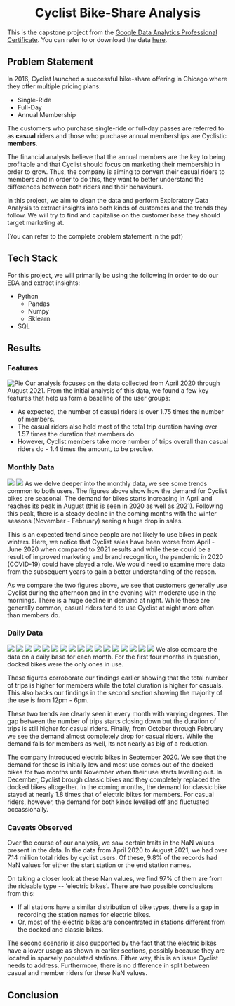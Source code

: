 <h1 align="center"> Cyclist Bike-Share Analysis </h1>

This is the capstone project from the [Google Data Analytics Professional Certificate](https://www.coursera.org/professional-certificates/google-data-analytics). 
You can refer to or download the data [here](https://divvy-tripdata.s3.amazonaws.com/index.html).



## Problem Statement
In 2016, Cyclist launched a successful bike-share offering in Chicago where they offer multiple pricing plans:
- Single-Ride
- Full-Day
- Annual Membership

The customers who purchase single-ride or full-day passes are referred to as **casual** riders and those who purchase annual memberships are Cyclistic **members**.

The financial analysts believe that the annual members are the key to being profitable and that Cyclist should focus on marketing their membership in order to grow. Thus, the company is aiming to convert their casual riders to members and in order to do this, they want to better understand the differences between both riders and their behaviours.

In this project, we aim to clean the data and perform Exploratory Data Analysis to extract insights into both kinds of customers and the trends they follow. We will try to find and capitalise on the customer base they should target marketing at.

(You can refer to the complete problem statement in the pdf)

## Tech Stack
For this project, we will primarily be using the following in order to do our EDA and extract insights:
- Python
  - Pandas
  - Numpy 
  - Sklearn
- SQL

## Results

### Features
![Pie](images/pie.png)
Our analysis focuses on the data collected from April 2020 through August 2021.
From the initial analysis of this data, we found a few key features that help us form a baseline of the user groups:
- As expected, the number of casual riders is over 1.75 times the number of members.
- The casual riders also hold most of the total trip duration having over 1.57 times the duration that members do.
- However, Cyclist members take more number of trips overall than casual riders do - 1.4 times the amount, to be precise.

### Monthly Data
![](images/mem.png)
![](images/cas.png)
As we delve deeper into the monthly data, we see some trends common to both users. The figures above show how the demand for Cyclist bikes are seasonal. The demand for bikes starts increasing in April and reaches its peak in August (this is seen in 2020 as well as 2021). Following this peak, there is a steady decline in the coming months with the winter seasons (November - February) seeing a huge drop in sales.

This is an expected trend since people are not likely to use bikes in peak winters. Here, we notice that Cyclist sales have been worse from April - June 2020 when compared to 2021 results and while these could be a result of improved marketing and brand recognition, the pandemic in 2020 (COVID-19) could have played a role. We would need to examine more data from the subsequent years to gain a better understanding of the reason.

As we compare the two figures above, we see that customers generally use Cyclist during the afternoon and in the evening with moderate use in the mornings. There is a huge decline in demand at night. While these are generally common, casual riders tend to use Cyclist at night more often than members do.

### Daily Data
![](images/April.png)
![](images/May.png)
![](images/June.png)
![](images/July.png)
![](images/Aug.png)
![](images/Sep.png)
![](images/Oct.png)
![](images/Nov.png)
![](images/Dec.png)
![](images/Jan.png)
![](images/Feb.png)
![](images/March.png)
![](images/April21.png)
![](images/May21.png)
![](images/June21.png)
![](images/July21.png)
![](images/Aug21.png)
We also compare the data on a daily base for each month. For the first four months in question, docked bikes were the only ones in use.

These figures corroborate our findings earlier showing that the total number of trips is higher for members while the total duration is higher for casuals. This also backs our findings in the second section showing the majority of the use is from 12pm - 6pm.

These two trends are clearly seen in every month with varying degrees. The gap between the number of trips starts closing down but the duration of trips is still higher for casual riders. Finally, from October through February we see the demand almost completely drop for casual riders. While the demand falls for members as well, its not nearly as big of a reduction.

The company introduced electric bikes in September 2020. We see that the demand for these is initially low and most use comes out of the docked bikes for two months until November when their use starts levelling out. 
In December, Cyclist brough classic bikes and they completely replaced the docked bikes altogether. In the coming months, the demand for classic bike stayed at nearly 1.8 times that of electric bikes for members. For casual riders, however, the demand for both kinds levelled off and fluctuated occassionally.


### Caveats Observed

Over the course of our analysis, we saw certain traits in the NaN values present in the data. In the data from April 2020 to August 2021, we had over 7.14 million total rides by cyclist users. Of these, 9.8% of the records had NaN values for either the start station or the end station names. 

On taking a closer look at these Nan values, we find 97% of them are from the rideable type -- 'electric bikes'. There are two possible conclusions from this: 
- If all stations have a similar distribution of bike types, there is a gap in recording the station names for electric bikes.
- Or, most of the electric bikes are concentrated in stations different from the docked and classic bikes. 

The second scenario is also supported by the fact that the electric bikes have a lower usage as shown in earlier sections, possibly because they are located in sparsely populated stations. Either way, this is an issue Cyclist needs to address. 
Furthermore, there is no difference in split between casual and member riders for these NaN values. 






## Conclusion

